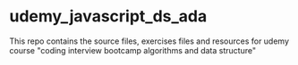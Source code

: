 # udemy_javascript_ds_ada

This repo contains the source files, exercises files and resources for
udemy course "coding interview bootcamp algorithms and data structure"
